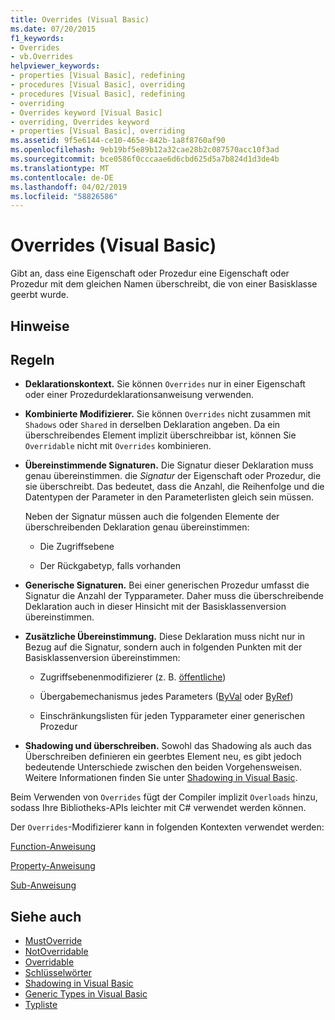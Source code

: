 ```yaml
---
title: Overrides (Visual Basic)
ms.date: 07/20/2015
f1_keywords:
- Overrides
- vb.Overrides
helpviewer_keywords:
- properties [Visual Basic], redefining
- procedures [Visual Basic], overriding
- procedures [Visual Basic], redefining
- overriding
- Overrides keyword [Visual Basic]
- overriding, Overrides keyword
- properties [Visual Basic], overriding
ms.assetid: 9f5e6144-ce10-465e-842b-1a8f8760af90
ms.openlocfilehash: 9eb19bf5e89b12a32cae28b2c087570acc10f3ad
ms.sourcegitcommit: bce0586f0cccaae6d6cbd625d5a7b824d1d3de4b
ms.translationtype: MT
ms.contentlocale: de-DE
ms.lasthandoff: 04/02/2019
ms.locfileid: "58826586"
---
```

# <a name="overrides-visual-basic"></a>Overrides (Visual Basic)
Gibt an, dass eine Eigenschaft oder Prozedur eine Eigenschaft oder Prozedur mit dem gleichen Namen überschreibt, die von einer Basisklasse geerbt wurde.  
  
## <a name="remarks"></a>Hinweise  
  
## <a name="rules"></a>Regeln  
  
-   **Deklarationskontext.** Sie können `Overrides` nur in einer Eigenschaft oder einer Prozedurdeklarationsanweisung verwenden.  
  
-   **Kombinierte Modifizierer.** Sie können `Overrides` nicht zusammen mit `Shadows` oder `Shared` in derselben Deklaration angeben. Da ein überschreibendes Element implizit überschreibbar ist, können Sie `Overridable` nicht mit `Overrides` kombinieren.  
  
-   **Übereinstimmende Signaturen.** Die Signatur dieser Deklaration muss genau übereinstimmen. die *Signatur* der Eigenschaft oder Prozedur, die sie überschreibt. Das bedeutet, dass die Anzahl, die Reihenfolge und die Datentypen der Parameter in den Parameterlisten gleich sein müssen.  
  
     Neben der Signatur müssen auch die folgenden Elemente der überschreibenden Deklaration genau übereinstimmen:  
  
    -   Die Zugriffsebene  
  
    -   Der Rückgabetyp, falls vorhanden  
  
-   **Generische Signaturen.** Bei einer generischen Prozedur umfasst die Signatur die Anzahl der Typparameter. Daher muss die überschreibende Deklaration auch in dieser Hinsicht mit der Basisklassenversion übereinstimmen.  
  
-   **Zusätzliche Übereinstimmung.** Diese Deklaration muss nicht nur in Bezug auf die Signatur, sondern auch in folgenden Punkten mit der Basisklassenversion übereinstimmen:  
  
    -   Zugriffsebenenmodifizierer (z. B. [öffentliche](../../../visual-basic/language-reference/modifiers/public.md))  
  
    -   Übergabemechanismus jedes Parameters ([ByVal](../../../visual-basic/language-reference/modifiers/byval.md) oder [ByRef](../../../visual-basic/language-reference/modifiers/byref.md))  
  
    -   Einschränkungslisten für jeden Typparameter einer generischen Prozedur  
  
-   **Shadowing und überschreiben.** Sowohl das Shadowing als auch das Überschreiben definieren ein geerbtes Element neu, es gibt jedoch bedeutende Unterschiede zwischen den beiden Vorgehensweisen. Weitere Informationen finden Sie unter [Shadowing in Visual Basic](../../../visual-basic/programming-guide/language-features/declared-elements/shadowing.md).  
  
 Beim Verwenden von `Overrides` fügt der Compiler implizit `Overloads` hinzu, sodass Ihre Bibliotheks-APIs leichter mit C# verwendet werden können.  
  
 Der `Overrides`-Modifizierer kann in folgenden Kontexten verwendet werden:  
  
 [Function-Anweisung](../../../visual-basic/language-reference/statements/function-statement.md)  
  
 [Property-Anweisung](../../../visual-basic/language-reference/statements/property-statement.md)  
  
 [Sub-Anweisung](../../../visual-basic/language-reference/statements/sub-statement.md)  
  
## <a name="see-also"></a>Siehe auch

- [MustOverride](../../../visual-basic/language-reference/modifiers/mustoverride.md)
- [NotOverridable](../../../visual-basic/language-reference/modifiers/notoverridable.md)
- [Overridable](../../../visual-basic/language-reference/modifiers/overridable.md)
- [Schlüsselwörter](../../../visual-basic/language-reference/keywords/index.md)
- [Shadowing in Visual Basic](../../../visual-basic/programming-guide/language-features/declared-elements/shadowing.md)
- [Generic Types in Visual Basic](../../../visual-basic/programming-guide/language-features/data-types/generic-types.md)
- [Typliste](../../../visual-basic/language-reference/statements/type-list.md)

